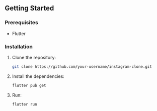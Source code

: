 
## Getting Started

### Prerequisites

- Flutter

### Installation

1. Clone the repository:

   ```bash
   git clone https://github.com/your-username/instagram-clone.git
   ```
2. Install the dependencies:
   ```bash
   flutter pub get
   ```
3. Run:

   ```bash
   flutter run
   ```
